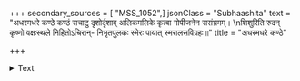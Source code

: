 +++
secondary_sources = [ "MSS_1052",]
jsonClass = "Subhaashita"
text = "अधरमधरे कण्ठे कण्ठं सचाटु दृशोर्दृशाव् अलिकमलिके कृत्वा गोपीजनेन ससंभ्रमम्।  \nशिशुरिति रुदन् कृष्णो वक्षःस्थले निहितोऽचिरान्- निभृतपुलकः स्मेरः पायात् स्मरालसविग्रहः॥"
title = "अधरमधरे कण्ठे"

+++

<details><summary>Text</summary>

अधरमधरे कण्ठे कण्ठं सचाटु दृशोर्दृशाव् अलिकमलिके कृत्वा गोपीजनेन ससंभ्रमम्।  
शिशुरिति रुदन् कृष्णो वक्षःस्थले निहितोऽचिरान्- निभृतपुलकः स्मेरः पायात् स्मरालसविग्रहः॥
</details>
